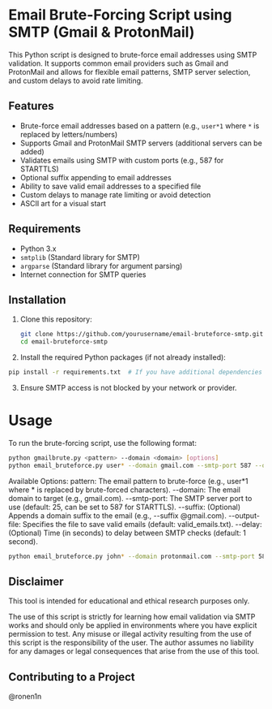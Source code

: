# Email Brute-Forcing Script using SMTP (Gmail & ProtonMail)

This Python script is designed to brute-force email addresses using SMTP validation. It supports common email providers such as Gmail and ProtonMail and allows for flexible email patterns, SMTP server selection, and custom delays to avoid rate limiting.

## Features

- Brute-force email addresses based on a pattern (e.g., `user*1` where `*` is replaced by letters/numbers)
- Supports Gmail and ProtonMail SMTP servers (additional servers can be added)
- Validates emails using SMTP with custom ports (e.g., 587 for STARTTLS)
- Optional suffix appending to email addresses
- Ability to save valid email addresses to a specified file
- Custom delays to manage rate limiting or avoid detection
- ASCII art for a visual start

## Requirements

- Python 3.x
- `smtplib` (Standard library for SMTP)
- `argparse` (Standard library for argument parsing)
- Internet connection for SMTP queries

## Installation

1. Clone this repository:
   ```bash
   git clone https://github.com/yourusername/email-bruteforce-smtp.git
   cd email-bruteforce-smtp
2. Install the required Python packages (if not already installed):
```bash
pip install -r requirements.txt  # If you have additional dependencies to add
```
3. Ensure SMTP access is not blocked by your network or provider.

# Usage
To run the brute-forcing script, use the following format:

```bash
python gmailbrute.py <pattern> --domain <domain> [options]
python email_bruteforce.py user* --domain gmail.com --smtp-port 587 --output-file valid_emails.txt
```

Available Options:
pattern: The email pattern to brute-force (e.g., user*1 where * is replaced by brute-forced characters).
--domain: The email domain to target (e.g., gmail.com).
--smtp-port: The SMTP server port to use (default: 25, can be set to 587 for STARTTLS).
--suffix: (Optional) Appends a domain suffix to the email (e.g., --suffix @gmail.com).
--output-file: Specifies the file to save valid emails (default: valid_emails.txt).
--delay: (Optional) Time (in seconds) to delay between SMTP checks (default: 1 second).

```bash
python email_bruteforce.py john* --domain protonmail.com --smtp-port 587 --suffix @protonmail.com --output-file found_emails.txt --delay 3
```
## Disclaimer
This tool is intended for educational and ethical research purposes only.

The use of this script is strictly for learning how email validation via SMTP works and should only be applied in environments where you have explicit permission to test. Any misuse or illegal activity resulting from the use of this script is the responsibility of the user. The author assumes no liability for any damages or legal consequences that arise from the use of this tool.

## Contributing to a Project
@ronen1n
